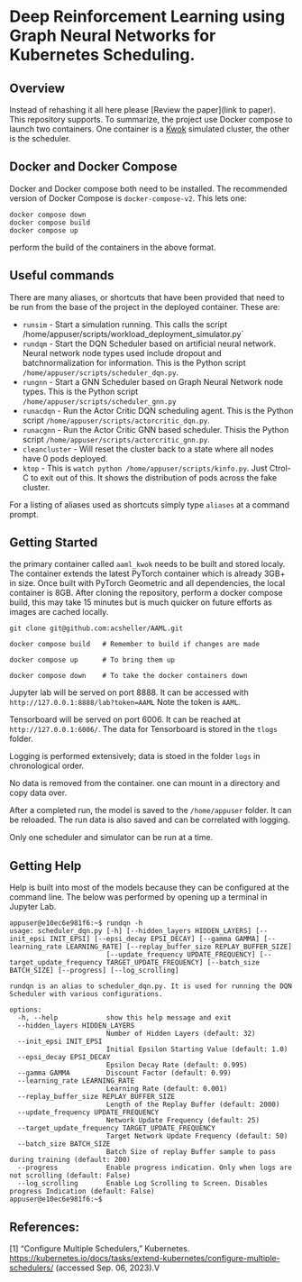 # Deep Reinforcement Learning using Graph Neural Networks for Kubernetes Scheduling.





## Overview 

Instead of rehashing it all here please [Review the paper](link to paper). This repository supports. To summarize, the project use Docker compose to launch two containers. One container is a [Kwok](https://kwok.sigs.k8s.io/) simulated cluster, the other is the scheduler.  
 
## Docker and Docker Compose
Docker and Docker compose both need to be installed. The recommended version of Docker Compose is `docker-compose-v2`.  This lets one:

```
docker compose down
docker compose build
docker compose up
```  

perform the build of the  containers in the above format.  


## Useful commands
There are many aliases, or shortcuts that have been provided that need to be run from the base of the project in the deployed container. These are:

- `runsim` - Start a simulation running. This calls the script /home/appuser/scripts/workload_deployment_simulator.py`
- `rundqm` - Start the DQN Scheduler based on artificial neural network. Neural network node types used include dropout and batchnormalization for information.  This is the Python script `/home/appuser/scripts/scheduler_dqn.py`.
- `rungnn` - Start a GNN Scheduler based on Graph Neural Network node types.  This is the Python script `/home/appuser/scripts/scheduler_gnn.py`
- `runacdqn` - Run the Actor Critic DQN scheduling agent. This is the Python script `/home/appuser/scripts/actorcritic_dqn.py`.
- `runacgnn` - Run the Actor Critic GNN based scheduler. Thisis the Python script `/home/appuser/scripts/actorcritic_gnn.py`.
- `cleancluster` - Will reset the cluster back to a state where all nodes have 0 pods deployed.
- `ktop` - This is `watch python /home/appuser/scripts/kinfo.py`.  Just Ctrol-C to exit out of this. It shows the distribution of pods across the fake cluster.

For a listing of aliases used as shortcuts simply type `aliases` at a command prompt.

## Getting Started
the  primary container called `aaml_kwok` needs to be built and stored localy. The container extends the latest PyTorch container which is already 3GB+ in size. Once built with PyTorch Geometric and all dependencies, the local container is 8GB. After cloning the repository, perform a docker compose build, this may take 15 minutes but is much quicker on future efforts as images are cached locally. 


```
git clone git@github.com:acsheller/AAML.git

docker compose build   # Remember to build if changes are made

docker compose up      # To bring them up

docker compose down    # To take the docker containers down

```

Jupyter lab will be served on port 8888. It can be accessed with `http://127.0.0.1:8888/lab?token=AAML`  Note the token is `AAML`.

Tensorboard will be served on port 6006. It can be reached at `http://127.0.0.1:6006/`. The data for Tensorboard is stored in the `tlogs` folder.

Logging is performed extensively; data is  stoed in the folder `logs` in chronological order.

No data is removed from the container. one can mount in a directory and copy data over.  

After a completed run, the model is saved to the `/home/appuser` folder.  It can be reloaded.  The run data is also saved and can be correlated with logging.   

Only one scheduler and simulator can be run at a time.  

## Getting Help
Help is  built into most of the models because they can be configured at the command line. The below was performed by opening up a terminal in Jupyter Lab.

```
appuser@e10ec6e981f6:~$ rundqn -h
usage: scheduler_dqn.py [-h] [--hidden_layers HIDDEN_LAYERS] [--init_epsi INIT_EPSI] [--epsi_decay EPSI_DECAY] [--gamma GAMMA] [--learning_rate LEARNING_RATE] [--replay_buffer_size REPLAY_BUFFER_SIZE]
                        [--update_frequency UPDATE_FREQUENCY] [--target_update_frequency TARGET_UPDATE_FREQUENCY] [--batch_size BATCH_SIZE] [--progress] [--log_scrolling]

rundqn is an alias to scheduler_dqn.py. It is used for running the DQN Scheduler with various configurations.

options:
  -h, --help            show this help message and exit
  --hidden_layers HIDDEN_LAYERS
                        Number of Hidden Layers (default: 32)
  --init_epsi INIT_EPSI
                        Initial Epsilon Starting Value (default: 1.0)
  --epsi_decay EPSI_DECAY
                        Epsilon Decay Rate (default: 0.995)
  --gamma GAMMA         Discount Factor (default: 0.99)
  --learning_rate LEARNING_RATE
                        Learning Rate (default: 0.001)
  --replay_buffer_size REPLAY_BUFFER_SIZE
                        Length of the Replay Buffer (default: 2000)
  --update_frequency UPDATE_FREQUENCY
                        Network Update Frequency (default: 25)
  --target_update_frequency TARGET_UPDATE_FREQUENCY
                        Target Network Update Frequency (default: 50)
  --batch_size BATCH_SIZE
                        Batch Size of replay Buffer sample to pass during training (default: 200)
  --progress            Enable progress indication. Only when logs are not scrolling (default: False)
  --log_scrolling       Enable Log Scrolling to Screen. Disables progress Indication (default: False)
appuser@e10ec6e981f6:~$ 

```



## References:
[1] “Configure Multiple Schedulers,” Kubernetes. https://kubernetes.io/docs/tasks/extend-kubernetes/configure-multiple-schedulers/ (accessed Sep. 06, 2023).V